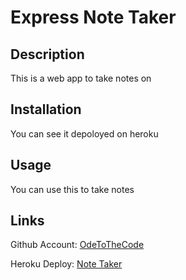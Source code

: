 # Express Note Taker

## Description

This is a web app to take notes on

## Installation

You can see it depoloyed on heroku

## Usage

You can use this to take notes

## Links
Github Account: [OdeToTheCode](https://www.github.com/OdeToTheCode)

Heroku Deploy: [Note Taker](https://workplace-note-taker.herokuapp.com/)